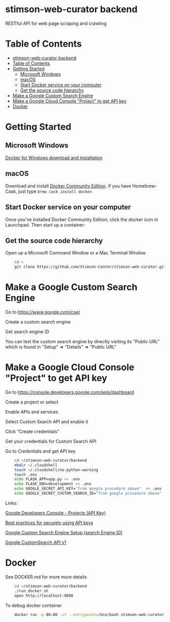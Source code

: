 stimson-web-curator backend
===========================

RESTful API for web page scraping and crawling

Table of Contents
=================

   * [stimson-web-curator backend](#stimson-web-curator-backend)
   * [Table of Contents](#table-of-contents)
   * [Getting Started](#getting-started)
      * [Microsoft Windows](#microsoft-windows)
      * [macOS](#macos)
      * [Start Docker service on your computer](#start-docker-service-on-your-computer)
      * [Get the source code hierarchy](#get-the-source-code-hierarchy)
   * [Make a Google Custom Search Engine](#make-a-google-custom-search-engine)
   * [Make a Google Cloud Console "Project" to get API key](#make-a-google-cloud-console-project-to-get-api-key)
   * [Docker](#docker)
 
# Getting Started

## Microsoft Windows

[Docker for Windows download and installation](https://docs.docker.com/docker-for-windows/install/)

## macOS

Download and install [Docker Community Edition](https://www.docker.com/community-edition). if you have Homebrew-Cask, just type `brew cask install docker`.

## Start Docker service on your computer

Once you've installed Docker Community Edition, click the docker icon in Launchpad. Then start up a container:

## Get the source code hierarchy

Open up a Microsoft Command Window or a Mac Terminal Window

```bash
    cd ~
    git clone https://github.com/Stimson-Center/stimson-web-curator.git
```

# Make a Google Custom Search Engine

Go to https://www.google.com/cse/

Create a custom search engine

Get search engine ID

You can test the custom search engine by directly visiting its "Public URL" which is found in "Setup" => "Details" => "Public URL"

# Make a Google Cloud Console "Project" to get API key

Go to https://console.developers.google.com/apis/dashboard

Create a project or select

Enable APIs and services

Select Custom Search API and enable it

Click "Create credentials"

Get your credentials for Custom Search API

Go to Credentials and get API key

```bash
    cd ~/stimson-web-curator/backend
    mkdir ~/.cloudshell
    touch ~/.cloudshell/no-python-warning
    touch .env
    echo FLASK_APP=app.py >> .env
    echo FLASK_ENV=development >> .env
    echo GOOGLE_SECRET_API_KEY="from google procedure above"  >> .env
    echo GOOGLE_SECRET_CUSTOM_SEARCH_ID="from google procedure above"  >> .env
```

Links:

[Google Developers Console - Projects (API Key)](https://console.developers.google.com/project)

[Best practices for securely using API keys](https://developers.google.com/console/help/new/#usingkeys)

[Google Custom Search Engine Setup (search Engine ID)](https://www.google.com/cse/all)

[Google CustomSearch API v1](http://developers.google.com/apis-explorer/#p/customsearch/v1)

# Docker

See DOCKER.md for more more details

```bash
    cd ~/stimson-web-curator/backend
    ./run_docker.sh
    open http://localhost:8000
```

To debug docker container

```bash
    docker run -p 80:80 -it --entrypoint=/bin/bash stimson-web-curator-api 
```

